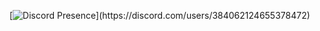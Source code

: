 [![Discord Presence](https://lanyard-profile-readme.vercel.app/api/384062124655378472?theme=dark&bg=809ecf&animated=true&hideDiscrim=false&borderRadius=30px&idleMessage=Muhtemelen%20başka%20bir%20şey%20yapıyor%20...)](https://discord.com/users/384062124655378472)
